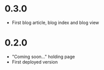 # 0.3.0

- First blog article, blog index and blog view

# 0.2.0

- "Coming soon..." holding page
- First deployed version
